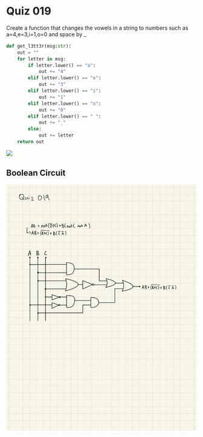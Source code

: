 # Quiz 019
Create a function that changes the vowels in a string to numbers such as a=4,e=3,i=1,o=0 and space by _


```.py
def get_l3tt3r(msg:str):
    out = ""
    for letter in msg:
        if letter.lower() == "a":
            out += "4"
        elif letter.lower() == "e":
            out += "3"
        elif letter.lower() == "i":
            out += "1"
        elif letter.lower() == "o":
            out += "0"
        elif letter.lower() == " ":
            out += "_"
        else:
            out += letter
    return out
```

![](qui019.jpg)


## Boolean Circuit

![](quiz019booleancircuit.jpg)




